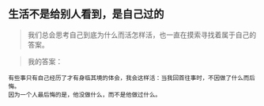 ## 生活不是给别人看到，是自己过的

> 我们总会思考自己到底为什么而活怎样活，也一直在摸索寻找着属于自己的答案。

> 我的答案：

```
有些事只有自己经历了才有身临其境的体会，我会这样活：当我回首往事时，不因做了什么而后悔。
因为一个人最后悔的是，他没做什么，而不是他做过什么。
```